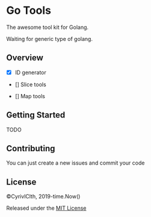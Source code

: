 # Go Tools

The awesome tool kit for Golang.

Waiting for generic type of golang.

## Overview

- [x] ID generator

- [] Slice tools

- [] Map tools

## Getting Started

TODO

## Contributing

You can just create a new issues and commit your code

## License

©CyrivlClth, 2019-time.Now()

Released under the [MIT License](./LICENSE)
